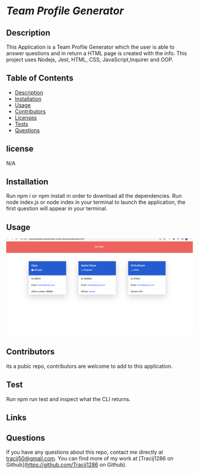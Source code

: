 # **_Team Profile Generator_**

## Description
This Application is a Team Profile Generator which the user is able to answer questions and in return a HTML page is created with the info. This project uses Nodejs, Jest, HTML, CSS, JavaScript,Inquirer and OOP.

## Table of Contents
  * [Description](#description)
  * [Installation](#installation)
  * [Usage](#usage)
  * [Contributors](#contributors)
  * [Licenses](#licenses)
  * [Tests](#tests)
  * [Questions](#questions)

## license 
N/A

## Installation
Run npm i or npm install in order to download all the dependencies. 
Run node index.js or node index in your terminal to launch the application, the first question will appear in your terminal.

## Usage
![alt text](dist/assets/images/screenshot.png)

## Contributors
its a pubic repo, contributors are welcome to add to this application.

## Test
Run npm run test and inspect what the CLI returns.
## Links


## Questions
If you have any questions about this repo, contact me directly at tracij50@gmail.com. You can find more of my work at [Tracij1286 on Github](https://github.com/Tracij1286 on Github).